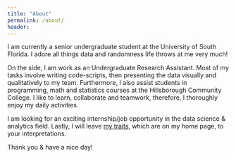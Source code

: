 ```yaml
---
title: "About"
permalink: /about/
header:
---
```

I am currently a senior undergraduate student at the University of South Florida. I adore all things data and randomness life throws at me very much!

On the side, I am work as an Undergraduate Research Assistant. Most of my tasks involve writing code-scripts, then presenting the data visually and qualitatively to my team. Furthermore, I also assist students in programming, math and statistics courses at the Hillsborough Community College. I like to learn, collaborate and teamwork, therefore, I thoroughly enjoy my daily activities.

I am looking for an exciting internship/job opportunity in the data science & analytics field. Lastly, I will leave [my traits](https://opendatasurgeon.github.io/), which are on my home page, to your interpretations.

Thank you & have a nice day!
